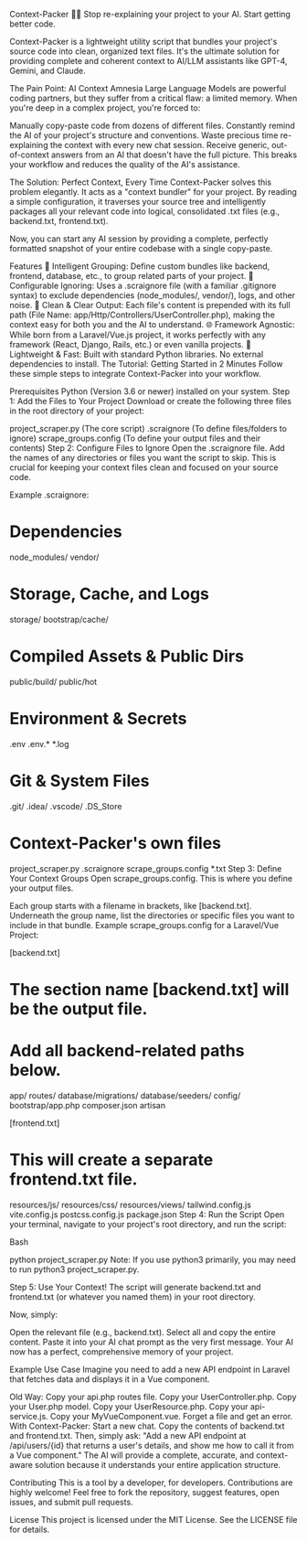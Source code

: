 Context-Packer 🧰✨
Stop re-explaining your project to your AI. Start getting better code.

Context-Packer is a lightweight utility script that bundles your project's source code into clean, organized text files. It's the ultimate solution for providing complete and coherent context to AI/LLM assistants like GPT-4, Gemini, and Claude.


The Pain Point: AI Context Amnesia
Large Language Models are powerful coding partners, but they suffer from a critical flaw: a limited memory. When you're deep in a complex project, you're forced to:

Manually copy-paste code from dozens of different files.
Constantly remind the AI of your project's structure and conventions.
Waste precious time re-explaining the context with every new chat session.
Receive generic, out-of-context answers from an AI that doesn't have the full picture.
This breaks your workflow and reduces the quality of the AI's assistance.

The Solution: Perfect Context, Every Time
Context-Packer solves this problem elegantly. It acts as a "context bundler" for your project. By reading a simple configuration, it traverses your source tree and intelligently packages all your relevant code into logical, consolidated .txt files (e.g., backend.txt, frontend.txt).

Now, you can start any AI session by providing a complete, perfectly formatted snapshot of your entire codebase with a single copy-paste.

Features
🧠 Intelligent Grouping: Define custom bundles like backend, frontend, database, etc., to group related parts of your project.
🚫 Configurable Ignoring: Uses a .scraignore file (with a familiar .gitignore syntax) to exclude dependencies (node_modules/, vendor/), logs, and other noise.
📄 Clean & Clear Output: Each file's content is prepended with its full path (File Name: app/Http/Controllers/UserController.php), making the context easy for both you and the AI to understand.
🌐 Framework Agnostic: While born from a Laravel/Vue.js project, it works perfectly with any framework (React, Django, Rails, etc.) or even vanilla projects.
🚀 Lightweight & Fast: Built with standard Python libraries. No external dependencies to install.
The Tutorial: Getting Started in 2 Minutes
Follow these simple steps to integrate Context-Packer into your workflow.

Prerequisites
Python (Version 3.6 or newer) installed on your system.
Step 1: Add the Files to Your Project
Download or create the following three files in the root directory of your project:

project_scraper.py (The core script)
.scraignore (To define files/folders to ignore)
scrape_groups.config (To define your output files and their contents)
Step 2: Configure Files to Ignore
Open the .scraignore file. Add the names of any directories or files you want the script to skip. This is crucial for keeping your context files clean and focused on your source code.

Example .scraignore:

# Dependencies
node_modules/
vendor/

# Storage, Cache, and Logs
storage/
bootstrap/cache/

# Compiled Assets & Public Dirs
public/build/
public/hot

# Environment & Secrets
.env
.env.*
*.log

# Git & System Files
.git/
.idea/
.vscode/
.DS_Store

# Context-Packer's own files
project_scraper.py
.scraignore
scrape_groups.config
*.txt
Step 3: Define Your Context Groups
Open scrape_groups.config. This is where you define your output files.

Each group starts with a filename in brackets, like [backend.txt].
Underneath the group name, list the directories or specific files you want to include in that bundle.
Example scrape_groups.config for a Laravel/Vue Project:

[backend.txt]
# The section name [backend.txt] will be the output file.
# Add all backend-related paths below.
app/
routes/
database/migrations/
database/seeders/
config/
bootstrap/app.php
composer.json
artisan

[frontend.txt]
# This will create a separate frontend.txt file.
resources/js/
resources/css/
resources/views/
tailwind.config.js
vite.config.js
postcss.config.js
package.json
Step 4: Run the Script
Open your terminal, navigate to your project's root directory, and run the script:

Bash

python project_scraper.py
Note: If you use python3 primarily, you may need to run python3 project_scraper.py.

Step 5: Use Your Context!
The script will generate backend.txt and frontend.txt (or whatever you named them) in your root directory.

Now, simply:

Open the relevant file (e.g., backend.txt).
Select all and copy the entire content.
Paste it into your AI chat prompt as the very first message.
Your AI now has a perfect, comprehensive memory of your project.

Example Use Case
Imagine you need to add a new API endpoint in Laravel that fetches data and displays it in a Vue component.

Old Way: Copy your api.php routes file. Copy your UserController.php. Copy your User.php model. Copy your UserResource.php. Copy your api-service.js. Copy your MyVueComponent.vue. Forget a file and get an error.
With Context-Packer: Start a new chat. Copy the contents of backend.txt and frontend.txt. Then, simply ask: "Add a new API endpoint at /api/users/{id} that returns a user's details, and show me how to call it from a Vue component."
The AI will provide a complete, accurate, and context-aware solution because it understands your entire application structure.

Contributing
This is a tool by a developer, for developers. Contributions are highly welcome! Feel free to fork the repository, suggest features, open issues, and submit pull requests.

License
This project is licensed under the MIT License. See the LICENSE file for details.